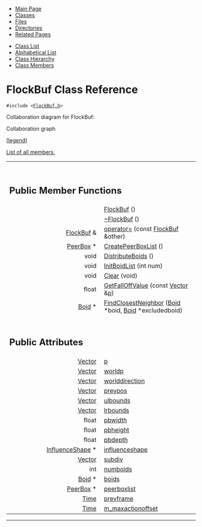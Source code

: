<div class="tabs">

- [Main Page](index.md)
- <span id="current">[Classes](annotated.md)</span>
- [Files](files.md)
- [Directories](dirs.md)
- [Related Pages](pages.md)

</div>

<div class="tabs">

- [Class List](annotated.md)
- [Alphabetical List](classes.md)
- [Class Hierarchy](hierarchy.md)
- [Class Members](functions.md)

</div>

# FlockBuf Class Reference

`#include <`<a href="FlockBuf_8h-source.md" class="el"><code>FlockBuf.h</code></a>`>`

Collaboration diagram for FlockBuf:

<span class="image placeholder" original-image-src="classFlockBuf__coll__graph.gif" original-image-title="" border="0" usemap="#FlockBuf__coll__map">Collaboration graph</span>

\[[legend](graph_legend.md)\]

[List of all members.](classFlockBuf-members.md)

<table data-border="0" data-cellpadding="0" data-cellspacing="0">
<colgroup>
<col style="width: 50%" />
<col style="width: 50%" />
</colgroup>
<tbody>
<tr>
<td></td>
<td></td>
</tr>
<tr>
<td colspan="2"><br />
&#10;<h2 id="public-member-functions">Public Member Functions</h2></td>
</tr>
<tr>
<td class="memItemLeft" style="text-align: right;" data-nowrap="" data-valign="top"> </td>
<td class="memItemRight" data-valign="bottom"><a href="classFlockBuf.md#29480e91b531ca99bdbc7120c892410f" class="el">FlockBuf</a> ()</td>
</tr>
<tr>
<td class="memItemLeft" style="text-align: right;" data-nowrap="" data-valign="top"> </td>
<td class="memItemRight" data-valign="bottom"><a href="classFlockBuf.md#04d7f3fea5ac09a7a3fef8458ca273cc" class="el">~FlockBuf</a> ()</td>
</tr>
<tr>
<td class="memItemLeft" style="text-align: right;" data-nowrap="" data-valign="top"><a href="classFlockBuf.md" class="el">FlockBuf</a> &amp; </td>
<td class="memItemRight" data-valign="bottom"><a href="classFlockBuf.md#a3697208f4541da5551916476326e64a" class="el">operator=</a> (const <a href="classFlockBuf.md" class="el">FlockBuf</a> &amp;other)</td>
</tr>
<tr>
<td class="memItemLeft" style="text-align: right;" data-nowrap="" data-valign="top"><a href="classPeerBox.md" class="el">PeerBox</a> * </td>
<td class="memItemRight" data-valign="bottom"><a href="classFlockBuf.md#0761e147b6ffe2175fb6299a09b2681d" class="el">CreatePeerBoxList</a> ()</td>
</tr>
<tr>
<td class="memItemLeft" style="text-align: right;" data-nowrap="" data-valign="top">void </td>
<td class="memItemRight" data-valign="bottom"><a href="classFlockBuf.md#742066a694a72f0cd0d336ddd3a4726d" class="el">DistributeBoids</a> ()</td>
</tr>
<tr>
<td class="memItemLeft" style="text-align: right;" data-nowrap="" data-valign="top">void </td>
<td class="memItemRight" data-valign="bottom"><a href="classFlockBuf.md#c8c5920f412942d4afff32534e28c8d2" class="el">InitBoidList</a> (int num)</td>
</tr>
<tr>
<td class="memItemLeft" style="text-align: right;" data-nowrap="" data-valign="top">void </td>
<td class="memItemRight" data-valign="bottom"><a href="classFlockBuf.md#1539917264b5bf0b0576b981f9ba1312" class="el">Clear</a> (void)</td>
</tr>
<tr>
<td class="memItemLeft" style="text-align: right;" data-nowrap="" data-valign="top">float </td>
<td class="memItemRight" data-valign="bottom"><a href="classFlockBuf.md#9d1b5f37c7e3a27fcdd8ba8b248d8cf9" class="el">GetFallOffValue</a> (const <a href="classVector.md" class="el">Vector</a> &amp;<a href="classFlockBuf.md#83878c91171338902e0fe0fb97a8c47a" class="el">p</a>)</td>
</tr>
<tr>
<td class="memItemLeft" style="text-align: right;" data-nowrap="" data-valign="top"><a href="classBoid.md" class="el">Boid</a> * </td>
<td class="memItemRight" data-valign="bottom"><a href="classFlockBuf.md#67a6bea759f62503eb7be1357a87eca7" class="el">FindClosestNeighbor</a> (<a href="classBoid.md" class="el">Boid</a> *boid, <a href="classBoid.md" class="el">Boid</a> *excludedboid)</td>
</tr>
<tr>
<td colspan="2"><br />
&#10;<h2 id="public-attributes">Public Attributes</h2></td>
</tr>
<tr>
<td class="memItemLeft" style="text-align: right;" data-nowrap="" data-valign="top"><a href="classVector.md" class="el">Vector</a> </td>
<td class="memItemRight" data-valign="bottom"><a href="classFlockBuf.md#83878c91171338902e0fe0fb97a8c47a" class="el">p</a></td>
</tr>
<tr>
<td class="memItemLeft" style="text-align: right;" data-nowrap="" data-valign="top"><a href="classVector.md" class="el">Vector</a> </td>
<td class="memItemRight" data-valign="bottom"><a href="classFlockBuf.md#96e9998f902ae3b77d6d213b4f5b43ba" class="el">worldp</a></td>
</tr>
<tr>
<td class="memItemLeft" style="text-align: right;" data-nowrap="" data-valign="top"><a href="classVector.md" class="el">Vector</a> </td>
<td class="memItemRight" data-valign="bottom"><a href="classFlockBuf.md#c18df01a522f8c312f53040e31cb7633" class="el">worlddirection</a></td>
</tr>
<tr>
<td class="memItemLeft" style="text-align: right;" data-nowrap="" data-valign="top"><a href="classVector.md" class="el">Vector</a> </td>
<td class="memItemRight" data-valign="bottom"><a href="classFlockBuf.md#b82109c78f0d13653a9f00801d397a36" class="el">prevpos</a></td>
</tr>
<tr>
<td class="memItemLeft" style="text-align: right;" data-nowrap="" data-valign="top"><a href="classVector.md" class="el">Vector</a> </td>
<td class="memItemRight" data-valign="bottom"><a href="classFlockBuf.md#0bb100ec331c433faf4bb679606861c4" class="el">ulbounds</a></td>
</tr>
<tr>
<td class="memItemLeft" style="text-align: right;" data-nowrap="" data-valign="top"><a href="classVector.md" class="el">Vector</a> </td>
<td class="memItemRight" data-valign="bottom"><a href="classFlockBuf.md#faa8c45bc2b8846635d687596170e4ce" class="el">lrbounds</a></td>
</tr>
<tr>
<td class="memItemLeft" style="text-align: right;" data-nowrap="" data-valign="top">float </td>
<td class="memItemRight" data-valign="bottom"><a href="classFlockBuf.md#c6e49c4484a247898f7060c08ddbea6b" class="el">pbwidth</a></td>
</tr>
<tr>
<td class="memItemLeft" style="text-align: right;" data-nowrap="" data-valign="top">float </td>
<td class="memItemRight" data-valign="bottom"><a href="classFlockBuf.md#f6e7f6f1911ff5f91ff70a57009be41a" class="el">pbheight</a></td>
</tr>
<tr>
<td class="memItemLeft" style="text-align: right;" data-nowrap="" data-valign="top">float </td>
<td class="memItemRight" data-valign="bottom"><a href="classFlockBuf.md#e63d0e2bf7a99c3ea7a6978e0633718e" class="el">pbdepth</a></td>
</tr>
<tr>
<td class="memItemLeft" style="text-align: right;" data-nowrap="" data-valign="top"><a href="classInfluenceShape.md" class="el">InfluenceShape</a> * </td>
<td class="memItemRight" data-valign="bottom"><a href="classFlockBuf.md#45d909320decdf3a4f32ef8dba3c1071" class="el">influenceshape</a></td>
</tr>
<tr>
<td class="memItemLeft" style="text-align: right;" data-nowrap="" data-valign="top"><a href="classVector.md" class="el">Vector</a> </td>
<td class="memItemRight" data-valign="bottom"><a href="classFlockBuf.md#200c1eead926e8b4332b7cf0ceff49cb" class="el">subdiv</a></td>
</tr>
<tr>
<td class="memItemLeft" style="text-align: right;" data-nowrap="" data-valign="top">int </td>
<td class="memItemRight" data-valign="bottom"><a href="classFlockBuf.md#6ec30e7ab15fd6c269d2deed8a18b280" class="el">numboids</a></td>
</tr>
<tr>
<td class="memItemLeft" style="text-align: right;" data-nowrap="" data-valign="top"><a href="classBoid.md" class="el">Boid</a> * </td>
<td class="memItemRight" data-valign="bottom"><a href="classFlockBuf.md#c2cd2871e1985bdb650f159f907ea785" class="el">boids</a></td>
</tr>
<tr>
<td class="memItemLeft" style="text-align: right;" data-nowrap="" data-valign="top"><a href="classPeerBox.md" class="el">PeerBox</a> * </td>
<td class="memItemRight" data-valign="bottom"><a href="classFlockBuf.md#0325cfc032f4c760e576e9494e15bdd0" class="el">peerboxlist</a></td>
</tr>
<tr>
<td class="memItemLeft" style="text-align: right;" data-nowrap="" data-valign="top"><a href="classTime.md" class="el">Time</a> </td>
<td class="memItemRight" data-valign="bottom"><a href="classFlockBuf.md#56cf036bb7e034c1500fa2af3a15aab5" class="el">prevframe</a></td>
</tr>
<tr>
<td class="memItemLeft" style="text-align: right;" data-nowrap="" data-valign="top"><a href="classTime.md" class="el">Time</a> </td>
<td class="memItemRight" data-valign="bottom"><a href="classFlockBuf.md#3f2cabb5768270bb90220e72bd03b7a6" class="el">m_maxactionoffset</a></td>
</tr>
</tbody>
</table>

------------------------------------------------------------------------

<span id="_details"></span>

